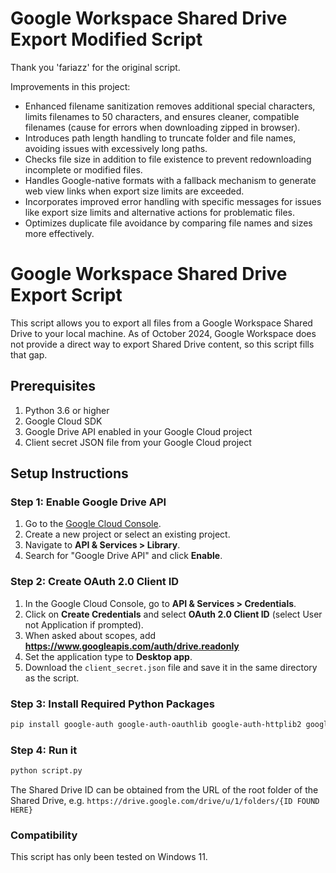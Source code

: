 # Google Workspace Shared Drive Export Modified Script

Thank you 'fariazz' for the original script.

Improvements in this project:

- Enhanced filename sanitization removes additional special characters, limits filenames to 50 characters, and ensures cleaner, compatible filenames (cause for errors when downloading zipped in browser).
- Introduces path length handling to truncate folder and file names, avoiding issues with excessively long paths.
- Checks file size in addition to file existence to prevent redownloading incomplete or modified files.
- Handles Google-native formats with a fallback mechanism to generate web view links when export size limits are exceeded.
- Incorporates improved error handling with specific messages for issues like export size limits and alternative actions for problematic files.
- Optimizes duplicate file avoidance by comparing file names and sizes more effectively.

# Google Workspace Shared Drive Export Script

This script allows you to export all files from a Google Workspace Shared Drive to your local machine. As of October 2024, Google Workspace does not provide a direct way to export Shared Drive content, so this script fills that gap.


## Prerequisites

1. Python 3.6 or higher
2. Google Cloud SDK
3. Google Drive API enabled in your Google Cloud project
4. Client secret JSON file from your Google Cloud project

## Setup Instructions

### Step 1: Enable Google Drive API

1. Go to the [Google Cloud Console](https://console.cloud.google.com/).
2. Create a new project or select an existing project.
3. Navigate to **API & Services > Library**.
4. Search for "Google Drive API" and click **Enable**.

### Step 2: Create OAuth 2.0 Client ID

1. In the Google Cloud Console, go to **API & Services > Credentials**.
2. Click on **Create Credentials** and select **OAuth 2.0 Client ID** (select User not Application if prompted).
3. When asked about scopes, add **https://www.googleapis.com/auth/drive.readonly**
4. Set the application type to **Desktop app**.
5. Download the `client_secret.json` file and save it in the same directory as the script.

### Step 3: Install Required Python Packages

```sh
pip install google-auth google-auth-oauthlib google-auth-httplib2 google-api-python-client
```

### Step 4: Run it
```sh
python script.py
```

The Shared Drive ID can be obtained from the URL of the root folder of the Shared Drive, e.g. `https://drive.google.com/drive/u/1/folders/{ID FOUND HERE}` 

### Compatibility

This script has only been tested on Windows 11.
